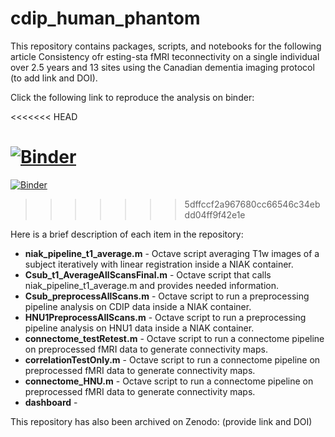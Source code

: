 # cdip_human_phantom
This repository contains packages, scripts, and notebooks for the following article Consistency ofr esting-sta fMRI teconnectivity on a single individual over 2.5 years and 13 sites using the Canadian dementia imaging protocol (to add link and DOI).

Click the following link to reproduce the analysis on binder: 

<<<<<<< HEAD

[![Binder](https://mybinder.org/badge_logo.svg)](https://mybinder.org/v2/gh/HanadS/cdip_human_phantom/master)
=======
[![Binder](https://mybinder.org/badge_logo.svg)](https://mybinder.org/v2/gh/HanadS/cdip_human_phantom/master)

>>>>>>> 5dffccf2a967680cc66546c34ebdd04ff9f42e1e

Here is a brief description of each item in the repository:
* **niak_pipeline_t1_average.m** - Octave script averaging T1w images of a subject iteratively with linear registration inside a NIAK container.
* **Csub_t1_AverageAllScansFinal.m** - Octave script that calls niak_pipeline_t1_average.m and provides needed information.
* **Csub_preprocessAllScans.m** - Octave script to run a preprocessing pipeline analysis on CDIP data inside a NIAK container.
* **HNU1PreprocessAllScans.m** - Octave script to run a preprocessing pipeline analysis on HNU1 data inside a NIAK container.
* **connectome_testRetest.m** - Octave script to run a connectome pipeline on preprocessed fMRI data to generate connectivity maps.
* **correlationTestOnly.m** - Octave script to run a connectome pipeline on preprocessed fMRI data to generate connectivity maps.
* **connectome_HNU.m** - Octave script to run a connectome pipeline on preprocessed fMRI data to generate connectivity maps.
* **dashboard** - 

This repository has also been archived on Zenodo: (provide link and DOI)
 
